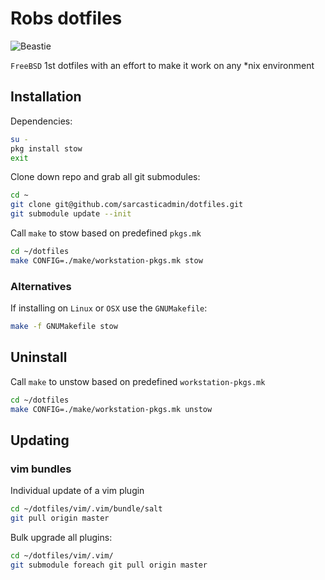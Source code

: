 # Robs dotfiles

![Beastie](https://upload.wikimedia.org/wikipedia/en/5/55/Bsd_daemon.jpg)

`FreeBSD` 1st dotfiles with an effort to make it work on any *nix environment

## Installation
Dependencies:
```bash
su -
pkg install stow
exit
```

Clone down repo and grab all git submodules:
```bash
cd ~
git clone git@github.com/sarcasticadmin/dotfiles.git
git submodule update --init
```

Call `make` to stow based on predefined `pkgs.mk`
```bash
cd ~/dotfiles
make CONFIG=./make/workstation-pkgs.mk stow
```

### Alternatives
If installing on `Linux` or `OSX` use the `GNUMakefile`:
```bash
make -f GNUMakefile stow
```

## Uninstall

Call `make` to unstow based on predefined `workstation-pkgs.mk`
```bash
cd ~/dotfiles
make CONFIG=./make/workstation-pkgs.mk unstow
```

## Updating
### vim bundles
Individual update of a vim plugin
```bash
cd ~/dotfiles/vim/.vim/bundle/salt
git pull origin master
```

Bulk upgrade all plugins:
```bash
cd ~/dotfiles/vim/.vim/
git submodule foreach git pull origin master
```

